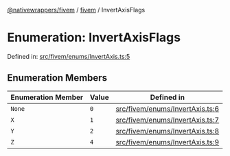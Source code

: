 [@nativewrappers/fivem](../../README.md) / [fivem](../README.md) / InvertAxisFlags

# Enumeration: InvertAxisFlags

Defined in: [src/fivem/enums/InvertAxis.ts:5](https://github.com/nativewrappers/fivem/blob/712f0bf92fff25cfcad1f759429c48668c195b4a/src/fivem/enums/InvertAxis.ts#L5)

## Enumeration Members

| Enumeration Member | Value | Defined in |
| ------ | ------ | ------ |
| <a id="none"></a> `None` | `0` | [src/fivem/enums/InvertAxis.ts:6](https://github.com/nativewrappers/fivem/blob/712f0bf92fff25cfcad1f759429c48668c195b4a/src/fivem/enums/InvertAxis.ts#L6) |
| <a id="x"></a> `X` | `1` | [src/fivem/enums/InvertAxis.ts:7](https://github.com/nativewrappers/fivem/blob/712f0bf92fff25cfcad1f759429c48668c195b4a/src/fivem/enums/InvertAxis.ts#L7) |
| <a id="y"></a> `Y` | `2` | [src/fivem/enums/InvertAxis.ts:8](https://github.com/nativewrappers/fivem/blob/712f0bf92fff25cfcad1f759429c48668c195b4a/src/fivem/enums/InvertAxis.ts#L8) |
| <a id="z"></a> `Z` | `4` | [src/fivem/enums/InvertAxis.ts:9](https://github.com/nativewrappers/fivem/blob/712f0bf92fff25cfcad1f759429c48668c195b4a/src/fivem/enums/InvertAxis.ts#L9) |

